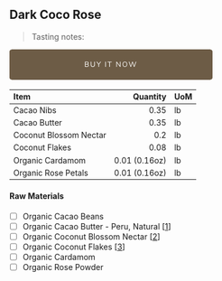 ## Dark Coco Rose
> Tasting notes: 

[![Buy Now](/assets/images/buy-now.png "Buy Now")](https://shop.osocra.com/collections/bars/products/22011215)

| Item | Quantity | UoM  |
| :---     | ---:    | :--- |
| Cacao Nibs  | 0.35    | lb    |
| Cacao Butter   | 0.35    | lb    |
| Coconut Blossom Nectar     | 0.2      | lb      |
| Coconut Flakes   | 0.08      | lb      |
| Organic Cardamom     | 0.01 (0.16oz)      | lb      |
| Organic Rose Petals   | 0.01 (0.16oz)      | lb      |

#### Raw Materials
- [ ] Organic Cacao Beans
- [ ] Organic Cacao Butter - Peru, Natural [[1](/vendors)]
- [ ] Organic Coconut Blossom Nectar [[2](/vendors)]
- [ ] Organic Coconut Flakes [[3](/vendors)]
- [ ] Organic Cardamom 
- [ ] Organic Rose Powder

